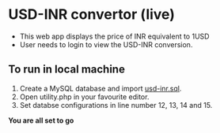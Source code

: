 # USD-INR convertor (live)
- This web app displays the price of INR equivalent to 1USD
- User needs to login to view the USD-INR conversion.

## To run in local machine
1. Create a MySQL database and import [usd-inr.sql]().
2. Open utility.php in your favourite editor.
3. Set databse configurations in line number 12, 13, 14 and 15.

**You are all set to go**